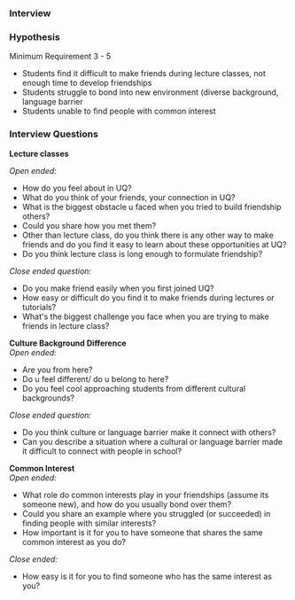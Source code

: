 ### Interview

### Hypothesis
Minimum Requirement 3 - 5

- Students find it difficult to make friends during lecture classes, not enough time to develop friendships
- Students struggle to bond into new environment (diverse background, language barrier
- Students unable to find people with common interest

### Interview Questions
__Lecture classes__  

_Open ended:_
- How do you feel about in UQ?
- What do you think of your friends, your  connection in UQ?
- What is the biggest obstacle u faced when you tried to build friendship others?
- Could you share how you met them?
- Other than lecture class, do you think there is any other way to make friends and do you find it easy to learn about these opportunities at UQ?
- Do you think lecture class is long enough to formulate friendship?


_Close ended question:_
- Do you make friend easily when you first joined UQ?
- How easy or difficult do you find it to make friends during lectures or tutorials?
- What's the biggest challenge you face when you are trying to make friends in lecture class?

__Culture Background Difference__  
_Open ended:_
- Are you from here?
- Do u feel different/ do u belong to here?
- Do you feel cool approaching students from different cultural backgrounds? 

_Close ended question:_
- Do you think culture or language barrier make it connect with others?
- Can you describe a situation where a cultural or language barrier made it difficult to connect with people in school? 


__Common Interest__  
_Open ended:_
- What role do common interests play in your friendships (assume its someone new), and how do you usually bond over them?
- Could you share an example where you struggled (or succeeded) in finding people with similar interests? 
- How important is it for you to have someone that shares the same common interest as you do?

_Close ended:_

- How easy is it for you to find someone who has the same interest as you?